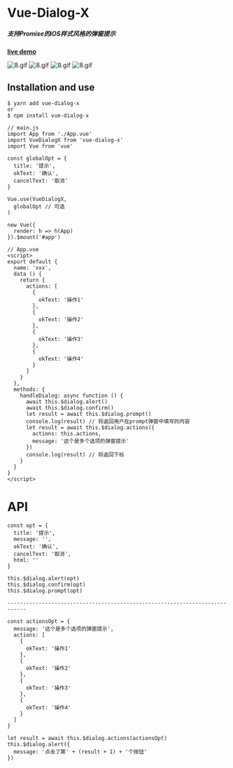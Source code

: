 # Vue-Dialog-X
##### 支持Promise的iOS样式风格的弹窗提示

**[live demo](https://a62527776a.github.io/vue-dialog-x/)**

![8.gif](https://img.rr.tv/fe/2019715/alert.gif)
![8.gif](https://img.rr.tv/fe/2019715/confirm.gif)
![8.gif](https://img.rr.tv/fe/2019715/prompt.gif)
![8.gif](https://img.rr.tv/fe/2019715/actions.gif)

## Installation and use

```
$ yarn add vue-dialog-x
or
$ npm install vue-dialog-x
```

```
// main.js
import App from './App.vue'
import VueDialogX from 'vue-dialog-x'
import Vue from 'vue'

const globalOpt = {
  title: '提示',
  okText: '确认',
  cancelText: '取消'
}

Vue.use(VueDialogX,
  globalOpt // 可选
)

new Vue({
  render: h => h(App)
}).$mount('#app')
```

```
// App.vue
<script>
export default {
  name: 'xxx',
  data () {
    return {
      actions: [
        {
          okText: '操作1'
        },
        {
          okText: '操作2'
        },
        {
          okText: '操作3'
        },
        {
          okText: '操作4'
        }
      ]
    }
  },
  methods: {
    handleDialog: async function () {
      await this.$dialog.alert()
      await this.$dialog.confirm()
      let result = await this.$dialog.prompt()
      console.log(result) // 将返回用户在prompt弹窗中填写的内容
      let result = await this.$dialog.actions({
        actions: this.actions,
        message: '这个是多个选项的弹窗提示'
      })
      console.log(result) // 将返回下标
    }
  }
}
</script>
```

# API

```
const opt = {
  title: '提示',
  message: '',
  okText: '确认',
  cancelText: '取消',
  html: ''
}

this.$dialog.alert(opt)
this.$dialog.confirm(opt)
this.$dialog.prompt(opt)

----------------------------------------------------------------------------

const actionsOpt = {
  message: '这个是多个选项的弹窗提示',
  actions: [
    {
      okText: '操作1'
    },
    {
      okText: '操作2'
    },
    {
      okText: '操作3'
    },
    {
      okText: '操作4'
    }
  ]
}

let result = await this.$dialog.actions(actionsOpt)
this.$dialog.alert({
  message: '点击了第' + (result + 1) + '个按钮'
})
```
